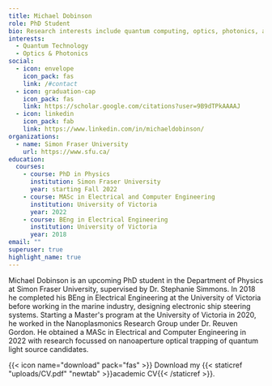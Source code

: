 ```yaml
---
title: Michael Dobinson
role: PhD Student
bio: Research interests include quantum computing, optics, photonics, and microelectronics.
interests:
  - Quantum Technology
  - Optics & Photonics
social:
  - icon: envelope
    icon_pack: fas
    link: /#contact
  - icon: graduation-cap
    icon_pack: fas
    link: https://scholar.google.com/citations?user=9B9dTPkAAAAJ
  - icon: linkedin
    icon_pack: fab
    link: https://www.linkedin.com/in/michaeldobinson/
organizations:
  - name: Simon Fraser University
    url: https://www.sfu.ca/
education:
  courses:
    - course: PhD in Physics
      institution: Simon Fraser University
      year: starting Fall 2022
    - course: MASc in Electrical and Computer Engineering
      institution: University of Victoria
      year: 2022
    - course: BEng in Electrical Engineering
      institution: University of Victoria
      year: 2018
email: ""
superuser: true
highlight_name: true
---
```

Michael Dobinson is an upcoming PhD student in the Department of Physics at Simon Fraser University, supervised by Dr. Stephanie Simmons. In 2018 he completed his BEng in Electrical Engineering at the University of Victoria before working in the marine industry, designing electronic ship steering systems. Starting a Master's program at the University of Victoria in 2020, he worked in the Nanoplasmonics Research Group under Dr. Reuven Gordon. He obtained a MASc in Electrical and Computer Engineering in 2022 with research focussed on nanoaperture optical trapping of quantum light source candidates.

{{< icon name="download" pack="fas" >}} Download my {{< staticref "uploads/CV.pdf" "newtab" >}}academic CV{{< /staticref >}}.
